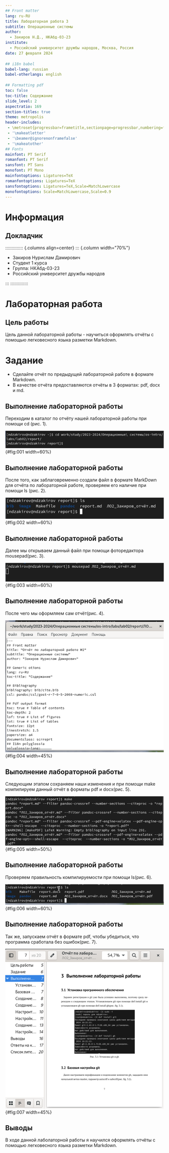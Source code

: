 ```yaml
---
## Front matter
lang: ru-RU
title: Лабораторная работа 3
subtitle: Операционные системы
author:
  - Закиров Н.Д., НКАбд-03-23
institute:
  - Российский университет дружбы народов, Москва, Россия
date: 27 февраля 2024

## i18n babel
babel-lang: russian
babel-otherlangs: english

## Formatting pdf
toc: false
toc-title: Содержание
slide_level: 2
aspectratio: 169
section-titles: true
theme: metropolis
header-includes:
 - \metroset{progressbar=frametitle,sectionpage=progressbar,numbering=fraction}
 - '\makeatletter'
 - '\beamer@ignorenonframefalse'
 - '\makeatother'
## Fonts
mainfont: PT Serif
romanfont: PT Serif
sansfont: PT Sans
monofont: PT Mono
mainfontoptions: Ligatures=TeX
romanfontoptions: Ligatures=TeX
sansfontoptions: Ligatures=TeX,Scale=MatchLowercase
monofontoptions: Scale=MatchLowercase,Scale=0.9
---
```


# Информация

## Докладчик

:::::::::::::: {.columns align=center}
::: {.column width="70%"}

  * Закиров Нурислам Дамирович
  * Студент 1 курса
  * Группа: НКАбд-03-23
  * Российский университет дружбы народов
 
:::
::::::::::::::

# Лабораторная работа

## Цель работы

Цель данной лабораторной работы - научиться оформлять отчёты с помощью легковесного языка разметки Markdown.

# Задание

- Сделайте отчёт по предыдущей лабораторной работе в формате Markdown.
- В качестве отчёта предоставляются отчёты в 3 форматах: pdf, docx и md.

## Выполнение лабораторной работы

Переходим в каталог по отчёту нашей лабораторной работы при помощи cd (рис. 1).

![Перемещение по катологу](image/1.png){#fig:001 width=60%}


## Выполнение лабораторной работы

После того, как заблаговременно создали файл в формате MarkDown для отчёта по лабораторной работе, проверяем его наличие при помощи ls (рис. 2).

![Проверка наличия](image/2.png){#fig:002 width=60%}


## Выполнение лабораторной работы

Далее мы открываем данный файл при помощи фоторедактора mousepad(рис. 3).

![Запуск файла при помощи редактора](image/3.png){#fig:003 width=60%}

## Выполнение лабораторной работы

После чего мы оформляем сам отчёт(рис. 4).

![Создание отчета в редакторе](image/4.png){#fig:004 width=45%}

## Выполнение лабораторной работы

Следующим этапом сохраняем наши изменения и при помощи make компилируем данный отчёт в форматы pdf и docx(рис. 5).

![Компелирование отчёта](image/5.png){#fig:005 width=50%}

## Выполнение лабораторной работы

Проверяем правильность компилируемости при помощи ls(рис. 6).

![Проверка наличия](image/6.png){#fig:006 width=60%}

## Выполнение лабораторной работы

Так же, запускаем отчёт в формате pdf, чтобы убедиться, что программа сработала без ошибок(рис. 7).

![Окно отчёта в формате pdf](image/7.png){#fig:007 width=45%}

## Выводы

В ходе данной лаболаторной работы я научился оформлять отчёты с помощью легковесного языка разметки Markdown.
